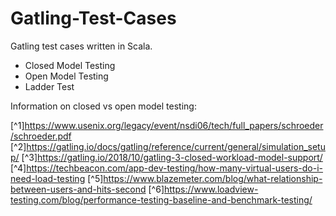 # Gatling-Test-Cases

Gatling test cases written in Scala.

- Closed Model Testing
- Open Model Testing
- Ladder Test

Information on closed vs open model testing:

[^1]https://www.usenix.org/legacy/event/nsdi06/tech/full_papers/schroeder/schroeder.pdf
[^2]https://gatling.io/docs/gatling/reference/current/general/simulation_setup/
[^3]https://gatling.io/2018/10/gatling-3-closed-workload-model-support/
[^4]https://techbeacon.com/app-dev-testing/how-many-virtual-users-do-i-need-load-testing
[^5]https://www.blazemeter.com/blog/what-relationship-between-users-and-hits-second
[^6]https://www.loadview-testing.com/blog/performance-testing-baseline-and-benchmark-testing/
